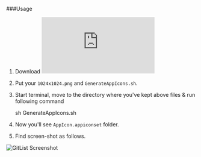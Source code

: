 ###Usage

1. Download ![GenerateAppIcons.sh](https://raw.githubusercontent.com/sag333ar/sag333ar.github.io/master/Shellscripts/Generate%20app%20icons/GenerateAppIcons.sh)
2. Put your `1024x1024.png` and `GenerateAppIcons.sh`.
3. Start terminal, move to the directory where you've kept above files & run following command
     
     sh GenerateAppIcons.sh
4. Now you'll see `AppIcon.appiconset` folder.
5. Find screen-shot as follows.

![GitList Screenshot](https://raw.githubusercontent.com/sag333ar/sag333ar.github.io/master/Shellscripts/Generate%20app%20icons/Shell-script.png?raw=true)